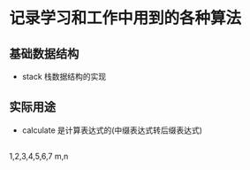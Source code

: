 # 记录学习和工作中用到的各种算法

## 基础数据结构
- stack 栈数据结构的实现

## 实际用途
- calculate 是计算表达式的(中缀表达式转后缀表达式)



##
   1,2,3,4,5,6,7   m,n

